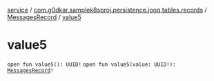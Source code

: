 [service](../../index.md) / [com.g0dkar.samplek8sproj.persistence.jooq.tables.records](../index.md) / [MessagesRecord](index.md) / [value5](./value5.md)

# value5

`open fun value5(): UUID!`
`open fun value5(value: UUID!): `[`MessagesRecord`](index.md)`!`